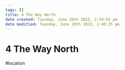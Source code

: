 ```yaml
---
tags: []
title: 4 The Way North
date created: Tuesday, June 20th 2023, 2:39:54 pm
date modified: Tuesday, June 20th 2023, 2:40:25 pm
---
```


# 4 The Way North

#location
